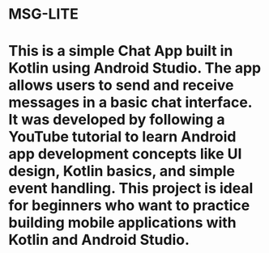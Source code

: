 # MSG-LITE 
# This is a simple Chat App built in Kotlin using Android Studio. The app allows users to send and receive messages in a basic chat interface. It was developed by following a YouTube tutorial to learn Android app development concepts like UI design, Kotlin basics, and simple event handling. This project is ideal for beginners who want to practice building mobile applications with Kotlin and Android Studio.

